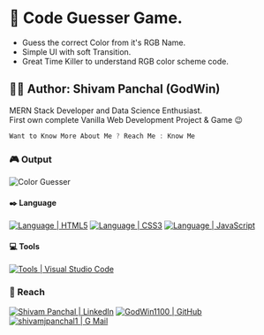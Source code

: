 # :jigsaw: Code Guesser Game.

- Guess the correct Color from it's RGB Name.
- Simple UI with soft Transition.
- Great Time Killer to understand RGB color scheme code.

## :man_student: Author: Shivam Panchal (GodWin)

MERN Stack Developer and Data Science Enthusiast. <br/> First own complete Vanilla Web Development Project & Game :wink:

```jsx
Want to Know More About Me ? Reach Me : Know Me
```

<!--
#### Screenshots

![Start Medium](./assets/Start_Medium.png)
![Incorrect Hard](./assets/Incorrect_Hard.png)
![Correct Hard](./assets/Correct_Hard.png) -->

### :video_game: Output

![Color Guesser](./assets/ColorGuesser.gif)

#### :black_nib: Language

[![Language | HTML5](https://img.shields.io/badge/html5-eeeeee?style=for-the-badge&logo=html5&logoColor=white&labelColor=E34F26)][html5]
[![Language | CSS3](https://img.shields.io/badge/CSS3-eeeeee?style=for-the-badge&logo=css3&logoColor=white&labelColor=1572B6)][css3]
[![Language | JavaScript](https://img.shields.io/badge/Javascript-eeeeee?style=for-the-badge&logo=javascript&logoColor=F7DF1E&labelColor=000000)][javascript]

#### :computer: Tools

[![Tools | Visual Studio Code](https://img.shields.io/badge/Visual_Studio_Code-eeeeee?style=for-the-badge&logo=visual-studio-code&logoColor=007ACC&labelColor=2C2C32)][visual_studio_code]

### :round_pushpin: Reach

[![Shivam Panchal | LinkedIn](https://img.shields.io/badge/Shivam_Panchal-eeeeee?style=for-the-badge&logo=linkedin&logoColor=white&labelColor=0A66C2)][reach_linkedin]
[![GodWin1100 | GitHub](https://img.shields.io/badge/Godwin1100-eeeeee?style=for-the-badge&logo=github&logoColor=white&labelColor=181717)][reach_github]
[![shivamjpanchal1 | G Mail](https://img.shields.io/badge/shivamjpanchal1-eeeeee?style=for-the-badge&logo=gmail&logoColor=white&labelColor=EA4335)][reach_gmail]

<!-- Language -->

[html5]: https://developer.mozilla.org/en-US/docs/Web/HTML
[css3]: https://developer.mozilla.org/en-US/docs/Web/CSS
[javascript]: https://developer.mozilla.org/en-US/docs/Web/JavaScript

<!-- Tools -->

[visual_studio_code]: https://code.visualstudio.com/

<!-- Reach  -->

[reach_linkedin]: https://www.linkedin.com/in/shivam-panchal-godwin1100
[reach_gmail]: mailto:shivamjpanchal1@gmail.com?subject=GitHub%20Hello
[reach_github]: https://github.com/GodWin1100

